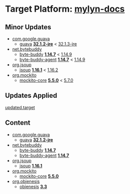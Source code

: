 # Target Platform: [mylyn-docs](https://raw.githubusercontent.com/eclipse-mylyn/org.eclipse.mylyn.docs/master/target-platform/mylyn-docs.target)

## Minor Updates
 - [com.google.guava](https://repo1.maven.org/maven2/com/google/guava/)
    - [guava](https://repo1.maven.org/maven2/com/google/guava/guava/) **[32.1.2-jre](https://repo1.maven.org/maven2/com/google/guava/guava/32.1.2-jre)** < [32.1.3-jre](https://repo1.maven.org/maven2/com/google/guava/guava/32.1.3-jre/)
 - [net.bytebuddy](https://repo1.maven.org/maven2/net/bytebuddy/)
    - [byte-buddy](https://repo1.maven.org/maven2/net/bytebuddy/byte-buddy/) **[1.14.7](https://repo1.maven.org/maven2/net/bytebuddy/byte-buddy/1.14.7)** < [1.14.9](https://repo1.maven.org/maven2/net/bytebuddy/byte-buddy/1.14.9/)
    - [byte-buddy-agent](https://repo1.maven.org/maven2/net/bytebuddy/byte-buddy-agent/) **[1.14.7](https://repo1.maven.org/maven2/net/bytebuddy/byte-buddy-agent/1.14.7)** < [1.14.9](https://repo1.maven.org/maven2/net/bytebuddy/byte-buddy-agent/1.14.9/)
 - [org.jsoup](https://repo1.maven.org/maven2/org/jsoup/)
    - [jsoup](https://repo1.maven.org/maven2/org/jsoup/jsoup/) **[1.16.1](https://repo1.maven.org/maven2/org/jsoup/jsoup/1.16.1)** < [1.16.2](https://repo1.maven.org/maven2/org/jsoup/jsoup/1.16.2/)
 - [org.mockito](https://repo1.maven.org/maven2/org/mockito/)
    - [mockito-core](https://repo1.maven.org/maven2/org/mockito/mockito-core/) **[5.5.0](https://repo1.maven.org/maven2/org/mockito/mockito-core/5.5.0)** < [5.7.0](https://repo1.maven.org/maven2/org/mockito/mockito-core/5.7.0/)

## Updates Applied
[updated.target](updated.target)

## Content
 - [com.google.guava](https://repo1.maven.org/maven2/com/google/guava/)
    - [guava](https://repo1.maven.org/maven2/com/google/guava/guava/) **[32.1.2-jre](https://repo1.maven.org/maven2/com/google/guava/guava/32.1.2-jre)**
 - [net.bytebuddy](https://repo1.maven.org/maven2/net/bytebuddy/)
    - [byte-buddy](https://repo1.maven.org/maven2/net/bytebuddy/byte-buddy/) **[1.14.7](https://repo1.maven.org/maven2/net/bytebuddy/byte-buddy/1.14.7)**
    - [byte-buddy-agent](https://repo1.maven.org/maven2/net/bytebuddy/byte-buddy-agent/) **[1.14.7](https://repo1.maven.org/maven2/net/bytebuddy/byte-buddy-agent/1.14.7)**
 - [org.jsoup](https://repo1.maven.org/maven2/org/jsoup/)
    - [jsoup](https://repo1.maven.org/maven2/org/jsoup/jsoup/) **[1.16.1](https://repo1.maven.org/maven2/org/jsoup/jsoup/1.16.1)**
 - [org.mockito](https://repo1.maven.org/maven2/org/mockito/)
    - [mockito-core](https://repo1.maven.org/maven2/org/mockito/mockito-core/) **[5.5.0](https://repo1.maven.org/maven2/org/mockito/mockito-core/5.5.0)**
 - [org.objenesis](https://repo1.maven.org/maven2/org/objenesis/)
    - [objenesis](https://repo1.maven.org/maven2/org/objenesis/objenesis/) **[3.3](https://repo1.maven.org/maven2/org/objenesis/objenesis/3.3)**
